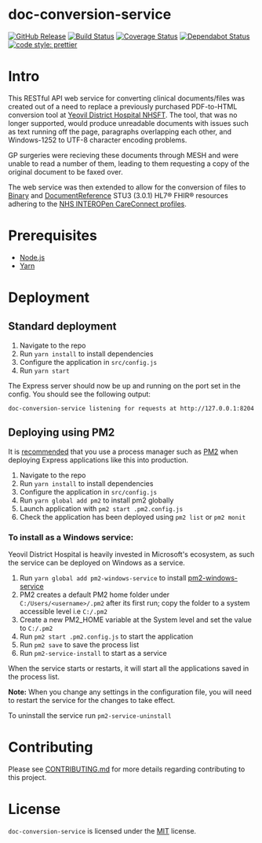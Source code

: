 # doc-conversion-service

[![GitHub Release](https://img.shields.io/github/release/Fdawgs/doc-conversion-service.svg)](https://github.com/Fdawgs/doc-conversion-service/releases/latest/)
[![Build Status](https://travis-ci.org/Fdawgs/doc-conversion-service.svg?branch=master)](https://travis-ci.org/Fdawgs/doc-conversion-service) [![Coverage Status](https://coveralls.io/repos/github/Fdawgs/doc-conversion-service/badge.svg?branch=master)](https://coveralls.io/github/Fdawgs/doc-conversion-service?branch=master) [![Dependabot Status](https://api.dependabot.com/badges/status?host=github&identifier=235116799)](https://dependabot.com) [![code style: prettier](https://img.shields.io/badge/code_style-prettier-ff69b4.svg?style=flat-square)](https://github.com/prettier/prettier)

# Intro

This RESTful API web service for converting clinical documents/files was created out of a need to replace a previously purchased PDF-to-HTML conversion tool at [Yeovil District Hospital NHSFT](https://yeovilhospital.co.uk/). The tool, that was no longer supported, would produce unreadable documents with issues such as text running off the page, paragraphs overlapping each other, and Windows-1252 to UTF-8 character encoding problems.

GP surgeries were recieving these documents through MESH and were unable to read a number of them, leading to them requesting a copy of the original document to be faxed over.

The web service was then extended to allow for the conversion of files to [Binary](https://www.hl7.org/fhir/STU3/binary.html) and [DocumentReference](https://www.hl7.org/fhir/STU3/documentreference.html) STU3 (3.0.1) HL7® FHIR® resources adhering to the [NHS INTEROPen CareConnect profiles](https://nhsconnect.github.io/CareConnectAPI/).

# Prerequisites

-   [Node.js](https://nodejs.org/en/)
-   [Yarn](https://yarnpkg.com)

# Deployment

## Standard deployment

1. Navigate to the repo
2. Run `yarn install` to install dependencies
3. Configure the application in `src/config.js`
4. Run `yarn start`

The Express server should now be up and running on the port set in the config. You should see the following output:

```
doc-conversion-service listening for requests at http://127.0.0.1:8204
```

## Deploying using PM2

It is [recommended](https://expressjs.com/en/advanced/pm.html) that you use a process manager such as [PM2](https://pm2.keymetrics.io/) when deploying Express applications like this into production.

1. Navigate to the repo
2. Run `yarn install` to install dependencies
3. Configure the application in `src/config.js`
4. Run `yarn global add pm2` to install pm2 globally
5. Launch application with `pm2 start .pm2.config.js`
6. Check the application has been deployed using `pm2 list` or `pm2 monit`

### To install as a Windows service:

Yeovil District Hospital is heavily invested in Microsoft's ecosystem, as such the service can be deployed on Windows as a service.

1. Run `yarn global add pm2-windows-service` to install [pm2-windows-service](https://classic.yarnpkg.com/en/package/pm2-windows-service)
2. PM2 creates a default PM2 home folder under `C:/Users/<username>/.pm2` after its first run; copy the folder to a system accessible level i.e `C:/.pm2`
3. Create a new PM2_HOME variable at the System level and set the value to `C:/.pm2`
4. Run `pm2 start .pm2.config.js` to start the application
5. Run `pm2 save` to save the process list
6. Run `pm2-service-install` to start as a service

When the service starts or restarts, it will start all the applications saved in the process list.

**Note:** When you change any settings in the configuration file, you will need to restart the service for the changes to take effect.

To uninstall the service run `pm2-service-uninstall`

# Contributing

Please see [CONTRIBUTING.md](https://github.com/Fdawgs/doc-conversion-service/blob/master/CONTRIBUTING.md) for more details regarding contributing to this project.

# License

`doc-conversion-service` is licensed under the [MIT](https://github.com/Fdawgs/doc-conversion-service/blob/master/LICENSE) license.
